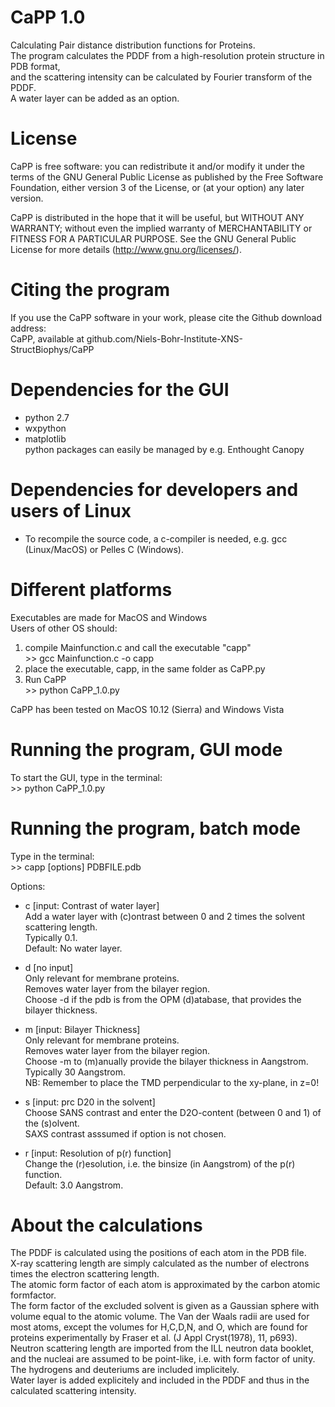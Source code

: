 # CaPP 1.0
Calculating Pair distance distribution functions for Proteins.  
The program calculates the PDDF from a high-resolution protein structure in PDB format,  
and the scattering intensity can be calculated by Fourier transform of the PDDF.  
A water layer can be added as an option. 

# License
CaPP is free software: you can redistribute it and/or modify it under the terms of the GNU General Public License as published by the Free Software Foundation, either version 3 of the License, or (at your option) any later version.          
                                                                     
CaPP is distributed in the hope that it will be useful, but WITHOUT ANY WARRANTY; without even the implied warranty of MERCHANTABILITY or FITNESS FOR A PARTICULAR PURPOSE.  See the GNU General Public License for more details (http://www.gnu.org/licenses/).  
                                                                     
# Citing the program  
If you use the CaPP software in your work, please cite the Github download address:                                    
CaPP, available at github.com/Niels-Bohr-Institute-XNS-StructBiophys/CaPP                                                  

# Dependencies for the GUI  
- python 2.7  
- wxpython  
- matplotlib  
python packages can easily be managed by e.g. Enthought Canopy  

# Dependencies for developers and users of Linux
- To recompile the source code, a c-compiler is needed, e.g. gcc (Linux/MacOS) or Pelles C (Windows).  

# Different platforms  
Executables are made for MacOS and Windows  
Users of other OS should:  
1) compile Mainfunction.c and call the executable "capp"  
        >> gcc Mainfunction.c -o capp  
2) place the executable, capp, in the same folder as CaPP.py  
3) Run CaPP  
        >> python CaPP_1.0.py  

CaPP has been tested on MacOS 10.12 (Sierra) and Windows Vista  

# Running the program, GUI mode
To start the GUI, type in the terminal:  
        >> python CaPP_1.0.py  

# Running the program, batch mode
Type in the terminal:  
        >> capp [options] PDBFILE.pdb  
  
Options:  
  
- c [input: Contrast of water layer]  
Add a water layer with (c)ontrast between 0 and 2 times the solvent scattering length.  
Typically 0.1.  
Default: No water layer. 
  
- d [no input]  
Only relevant for membrane proteins.  
Removes water layer from the bilayer region.  
Choose -d if the pdb is from the OPM (d)atabase, that provides the bilayer thickness.  
  
- m [input: Bilayer Thickness]  
Only relevant for membrane proteins.  
Removes water layer from the bilayer region.  
Choose -m to (m)anually provide the bilayer thickness in Aangstrom.  
Typically 30 Aangstrom.  
NB: Remember to place the TMD perpendicular to the xy-plane, in z=0!
  
- s [input: prc D20 in the solvent]  
Choose SANS contrast and enter the D2O-content (between 0 and 1) of the (s)olvent.  
SAXS contrast asssumed if option is not chosen.  
  
- r [input: Resolution of p(r) function]  
Change the (r)esolution, i.e. the binsize (in Aangstrom) of the p(r) function.  
Default: 3.0 Aangstrom.  

# About the calculations
The PDDF is calculated using the positions of each atom in the PDB file.  
X-ray scattering length are simply calculated as the number of electrons times the electron scattering length.  
The atomic form factor of each atom is approximated by the carbon atomic formfactor.  
The form factor of the excluded solvent is given as a Gaussian sphere with volume equal to the atomic volume. The Van der Waals radii are used for most atoms, except the volumes for H,C,D,N, and O, which are found for proteins experimentally by Fraser et al. (J Appl Cryst(1978), 11, p693).  
Neutron scattering length are imported from the ILL neutron data booklet, and the nucleai are assumed to be point-like, i.e. with form factor of unity.  
The hydrogens and deuteriums are included implicitely.  
Water layer is added explicitely and included in the PDDF and thus in the calculated scattering intensity.  
